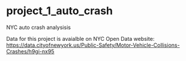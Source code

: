 # project_1_auto_crash
NYC auto crash analysisis


Data for this project is avaialble on NYC Open Data website: 
https://data.cityofnewyork.us/Public-Safety/Motor-Vehicle-Collisions-Crashes/h9gi-nx95
